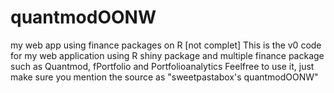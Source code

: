 # quantmodOONW
my web app using finance packages on R [not complet]
This is the v0 code for my web application using R shiny package and multiple finance package such as Quantmod, fPortfolio and Portfolioanalytics
Feelfree to use it, just make sure you mention the source as "sweetpastabox's quantmodOONW" 
